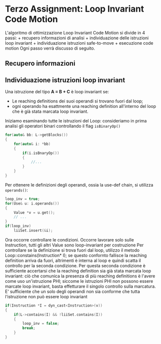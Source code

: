 # Terzo Assignment: Loop Invariant Code Motion
L'algoritmo di ottimizzazione Loop Invariant Code Motion si divide in 4 passi:
	+ recupero informazioni di analisi
	+ individuazione delle istruzioni loop invariant
	+ individuazione istruzioni safe-to-move
	+ esecuzione code motion
Ogni passo verrà discusso di seguito.

## Recupero informazioni
## Individuazione istruzioni loop invariant
Una istruzione del tipo **A = B + C** è loop invariant se:
- Le reaching definitions dei suoi operandi si trovano fuori dal loop;
- ogni operando ha esattmente una reaching definition all'interno del loop che è già stata marcata loop invariant.

Iniziamo esaminando tutte le istruzioni del Loop: consideriamo in prima analisi gli operatori binari controllando il flag `isBinaryOp()`
```cpp
for(auto& bb: L->getBlocks())
{
	for(auto& i: *bb)
	{
		if(i.isBnaryOp())
		{
			//...
		}
	}
}
```
Per ottenere le definizioni degli operandi, ossia la use-def chain, si utilizza `operands()`:
```cpp
loop_inv = true;
for(Use& u: i.operands())
{
	Value *v = u.get();
	// ...
}
if(loop_inv)
	liiSet.insert(&i);
```
Ora occorre controllare le condizioni. Occorre lavorare solo sulle Instruction, tutti gli altri Value sono loop-invariant per costruzione
Per controllare se la definizione si trova fuori dal loop, utilizzo il metodo Loop::constains(Instruction* I);
se questo confornto fallisce la reaching definition arriva da fuori, altrimenti è interna al loop e quindi scatta il controllo per la seconda condizione.
Per questa seconda condizione è sufficiente accertarsi che la reaching definition sia già stata marcata loop invariant:
ciò che comunica la presenza di più reaching definitions è l'avere come uso un'istruzione PHI; siccome le istruzioni PHI non possono essere marcate loop invariant,
basta effetturare il singolo controllo sulla marcatura.
E' sufficiente che un solo degli operandi non sia conforme che tutta l'istruzione non può essere loop invariant
```cpp
if(Instruction *I = dyn_cast<Instruction>(v))
{
	if(L->contains(I) && !liiSet.contains(I))
	{
		loop_inv = false;
		break;
	}
}
```
